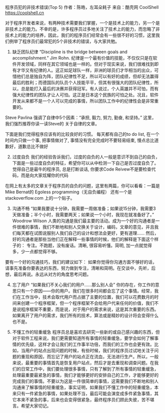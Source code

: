 程序员犯的非技术错误(Top 5)
作者：陈皓，左耳朵耗子
来自：酷壳网 CoolShell https://coolshell.cn

对于程序开发者来说，有两种技术需要我们掌握，一个是技术上的能力，另一个是非技术上的能力。不幸的是，许多程序员过多地关注了技术上的能力，而忽略了非技术上的能力的培养，因此，我们的程序员们经常会有一些很不好的习惯，这里我们例举了程序员们最常犯的5个非技术的错误，与大家共勉。

1. 缺乏团队纪律
“Discipline is the bridge between goals and accomplishment.” Jim Rohn.
纪律是一个最有价值的技能，不仅仅只是在软件开发领域，同样在其它领域也是一样的。但对于现实来说，我们很难找到即有才华又有纪律的人。这正如足球队一样，非洲的球员们才华相当的出众，可惜他们总是独自为阵，团队纪律性不足，所以可以有好的成绩，但却无法赢得最后的胜利；而德国队的队员个人技能平平，但其有很强大的团队纪律性，所以，总是能打入最后的决赛并获得冠军。有人说过，个人英雄并不可怕，而有强大纪律性的团队才让人可怕。这正是日本这个民族的可怕之处。况且，软件开发从来都不是一个人可以完成的事情，所以团队工作中的纪律性会是非常重要的。

Steve Pavlina 强调了自律中5个因素：“承担, 毅力, 努力, 勤奋, 和坚持。” 这里，我们强烈推荐你读一读Steve的 关于自律的文章。

下面是我们觉得程序应该有的比较良好的习惯。
每天都有自己的to do list, 在一个时间内只做一个事, 把事情做对了, 事情没有完全完成时不要轻易结束, 慢点总比道歉好，道歉总比不做好

2. 过度自负
我们的经验告诉我们，过度的自负的人一般是意识不到自己的自负，下面是一些过度自负的特征，希望你可以从中检测一下自己是否过度自负了。
觉得自己是最牛的程序员, 总是打断谈话, 你要求Code Reivew不是要检查代码，而是向大家炫耀你的代码

在网上有太多的文章关于程序员的自负的问题，这里有两篇，你可以看看：一篇是Mike Bernat的 Egoless programming（无自负编程） 还有一个是stackoverflow.com 上的一个贴子。

3. 沟通不畅
“如果我要说十分钟，我需要一周做准备；如果说15分钟，我需要3天做准备；半个小时，我需要两天；如果说一个小时，我现在就准备好了。” Woodrow Wilson
人类的沟通是我们最主要的活动。成为一个好的沟通者是一件很难的事情，我们不断地和别人交换关于设计，编码，文章的意见，并且我们每天都在试图说服别人我们自己的设计和想法会更好，更有道理……
然后，好的沟通者是那些当他们正在解释一些事情的时候，他们的解释是下面这个样子的：
专注。不跑题，没有废话。清晰, 很容易听懂。简明, 加一点就觉得多，少一点都觉得不够。

要有一个好的沟通技巧，我们的建议如下：
如果你觉得你沟通方面不够好的话，请事先准备你要表达的东西，努力做到专注，清晰和简明。在交谈中，先听，后想，最后再说。永远从对方的角度思考问题。

4. 忘了用户
“如果我们不关心我们的用户……那么别人会”
你的存在，你工作的意思只有一个原因——你的用户。我们在很多时间都会忘了这个事情。经常，我们在工作当中，技术会取代用户而占据了主要的位置，我们可以花费数月的时间来创建一个程序框架，但一个程序框架不会给用户代来任何的价值，我们不是说程序框架不重要，而是说，对于用户的需求来说，这是其次重要的东西。如果离开了用户的需求，我们所有的技术，算法或是精妙的设计将会变得什么也不是。

5. 不懂工作的轻重缓急
程序员总是喜欢去研究一些新的或自己感兴趣的东西，但对于软件工程来说，我们更需要知道所有事情的轻重缓急，要学会如何了解事情的优先级，这样才会让我们的工作事半功倍，而我们的工作也会更有效。比如，当用户的站点出现问题的时候，有些时候，我们的程序员过试地关注于问题的重现和原因，而忘记了用户的站点正在流血，无法进行生产。所以，一般来说，最重要的事情首先是恢复用户站点，然后才是去重现和调查问题。在我们的日常工作中，我们要处理很多事情，只有了解到了所有事情的轻重缓急，处理最重要最紧急的事情，我们才能够更好的安排自己的工作，才能够更好的完成我们的事情。不要以为这是一件很简单的事情，这需要我们不断地和别人沟通来了解事情的轻重缓急，事实证明，如果我们不懂工作中的轻重缓急，本来只有一件紧急的事情，如果处理不当，最后可能会演变成多件紧急事情，其它本来不紧急的事，后来也会变得很紧急，最终程序员们顾此失彼，苦不堪言。希望大家切记。